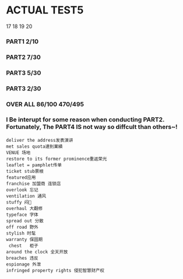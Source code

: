 
# ACTUAL TEST5

17 18 19 20

### PART1 2/10

### PART2 7/30

### PART3 5/30 

### PART3 2/30

### OVER ALL 86/100 470/495

### I Be interupt for some reason when conducting PART2. Fortunately, The PART4 IS not way so diffcult than others~!

```
deliver the address发表演讲
met sales quota達到業績
VENUE 场地
restore to its former prominence重返荣光
leaflet = pamphlet传单
ticket stub票根
featured应用
franchise 加盟商 连锁店
overlook 忘记
ventilation 通风
stuffy 闷🥱
overhaul 大翻修
typeface 字体
spread out 分散
off road 野外
stylish 时髦
warranty 保固期
 chest   柜子
around the clock 全天开放
breaches 违反
espionage 外泄
infringed property rights 侵犯智慧财产权
```
